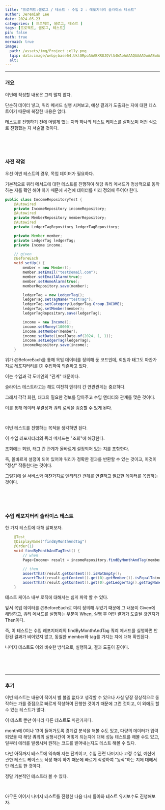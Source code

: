 ```yaml
---
title: "프로젝트:샐로그 / 테스트 - 수입 2 : 레포지터리 슬라이스 테스트"
author: Jeremiah Lee
date: 2024-05-23
categories: [ 프로젝트, 샐로그, 테스트 ]
tags: [프로젝트, 샐로그, 테스트]
pin: false
math: true
mermaid: true
image: 
  path: /assets/img/Project_jelly.png
  lqip: data:image/webp;base64,UklGRpoAAABXRUJQVlA4WAoAAAAQAAAADwAABwAAQUxQSDIAAAARL0AmbZurmr57yyIiqE8oiG0bejIYEQTgqiDA9vqnsUSI6H+oAERp2HZ65qP/VIAWAFZQOCBCAAAA8AEAnQEqEAAIAAVAfCWkAALp8sF8rgRgAP7o9FDvMCkMde9PK7euH5M1m6VWoDXf2FkP3BqV0ZYbO6NA/VFIAAAA
  alt: 
---
```

***

### 개요

이번에 작성할 내용은 그리 많지 않다.

단순히 데이터 넣고, 쿼리 메서드 실행 시켜보고, 예상 결과가 도출되는 지에 대한 테스트이기 때문에 복잡한 내용은 없다.

테스트를 진행하기 전에 어떻게 했는 지와 하나의 테스트 케이스를 살펴보며 어떤 식으로 진행했는 지 서술할 것이다.

<br>
<br>
<br>

### 사전 작업

우선 이번 테스트의 경우, 목업 데이터가 필요하다.

기본적으로 쿼리 메서드에 대한 테스트를 진행하여 해당 쿼리 메서드가 정상적으로 동작하는 지를 확인 해야 하기 때문에 사전에 데이터를 미리 정의해 두어야 한다.

```java
public class IncomeRepositoryTest {
    @Autowired
    private IncomeRepository incomeRepository;
    @Autowired
    private MemberRepository memberRepository;
    @Autowired
    private LedgerTagRepository ledgerTagRepository;

    private Member member;
    private LedgerTag ledgerTag;
    private Income income;

    // given
    @BeforeEach
    void setUp() {
        member = new Member();
        member.setEmail("test@email.com");
        member.setEmailAlarm(true);
        member.setHomeAlarm(true);
        memberRepository.save(member);

        ledgerTag = new LedgerTag();
        ledgerTag.setTagName("testTag");
        ledgerTag.setCategory(LedgerTag.Group.INCOME);
        ledgerTag.setMember(member);
        ledgerTagRepository.save(ledgerTag);

        income = new Income();
        income.setMoney(10000);
        income.setMember(member);
        income.setDate(LocalDate.of(2024, 1, 1));
        income.setLedgerTag(ledgerTag);
        incomeRepository.save(income);
    }
```

위가 @BeforeEach를 통해 목업 데이터를 정의해 둔 코드인데, 회원과 태그도 마찬가지로 레포지터리를 DI 주입하여 의존하고 있다.

이는 수입과 각 도메인의 "관계" 때문이다.

슬라이스 테스트라고는 해도 여전히 엔티티 간 연관관계는 중요하다.

그래서 각각 회원, 태그의 필요한 정보를 담아주고 수입 엔티티와 관계를 맺은 것이다.

이를 통해 데이터 무결성과 쿼리 로직을 검증할 수 있게 된다.

<br>

이번 테스트를 진행하는 목적을 생각하면 된다.

이 수입 레포지터리의 쿼리 메서드는 "조회"에 해당한다.

조회에는 회원, 태그 간 관계가 올바르게 설정되어 있는 지를 포함한다.

즉, 올바르게 설정이 되어 있어야 쿼리가 정확한 결과를 반환할 수 있는 것이고, 이것이 "정상" 작동한다는 것이다.

그렇기에 실 서비스와 마찬가지로 엔티티간 관계를 연결하고 필요한 데이터를 목업하는 것이다.

<br>
<br>
<br>

### 수입 레포지터리 슬라이스 테스트

한 가지 테스트에 대해 살펴보자.

```java
    @Test
    @DisplayName("findByMonthAndTag")
    @Order(1)
    void findByMonthAndTagTest() {
        // when
        Page<Income> result = incomeRepository.findByMonthAndTag(member.getMemberId(), 2024, 1, "testTag", PageRequest.of(0, 5));

        // then
        assertThat(result.getContent()).isNotEmpty();
        assertThat(result.getContent().get(0).getMember()).isEqualTo(member);
        assertThat(result.getContent().get(0).getLedgerTag().getTagName()).isEqualTo("testTag");
    }
```

테스트 케이스 내부 로직에 대해서는 쉽게 파악 할 수 있다.

앞서 목업 데이터를 @BeforeEach로 미리 정의해 두었기 때문에 그 내용이 Given에 해당하고,
쿼리 메서드를 실행하는 부분이 When, 실행 후 어떤 결과가 도출될 것인지가 Then이다.

즉, 이 테스트는 수입 레포지터리의 findByMonthAndTag 쿼리 메서드를 실행하면
반환된 결과가 비어있지 않고, 동일한 member와 tag를 가지는 지에 대해 확인된다.

나머지 테스트도 이와 비슷한 방식으로, 실행하고, 결과 도출이 끝이다.

<br>
<br>
<br>

***

### 후기

이번 테스트는 내용이 적어서 별 볼일 없다고 생각할 수 있으나 사실 당장 정상적으로 동작하는 가를 중점으로 빠르게 작성하여 진행한 것이기 때문에
그런 것이고, 이 외에도 할 수 있는 테스트가 많다.

이 테스트 뿐만 아니라 다른 테스트도 마찬가지다.

month에 0이나 13이 들어가도록 경계값 분석을 해볼 수도 있고, 다량의 데이터가 입력되었을 때 해당 쿼리의 실행시간이 어떻게 되는지에 대해 성능 테스트를 해볼 수도 있고,
일부러 에러를 발생시켜 원하는 코드를 뱉어내는지도 테스트 해볼 수 있다.

다만 아직까지 테스트에 익숙해 지는 단계이고, 수입 관련 나머지나 고정 수입, 예산에 관한 테스트 케이스도 작성 해야 하기 때문에
빠르게 작성하여 "동작"하는 지에 대해서만 테스트 한 것이다.

정말 기본적인 테스트라 볼 수 있다.

<br>

아무튼 이어서 나머지 테스트를 진행한 다음 다시 돌아와 테스트 유지보수도 진행해보자.
